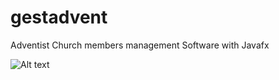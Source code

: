 # gestadvent
Adventist Church members management Software with Javafx

![Alt text](images/screenshot.png "Adventist Church members management Software")